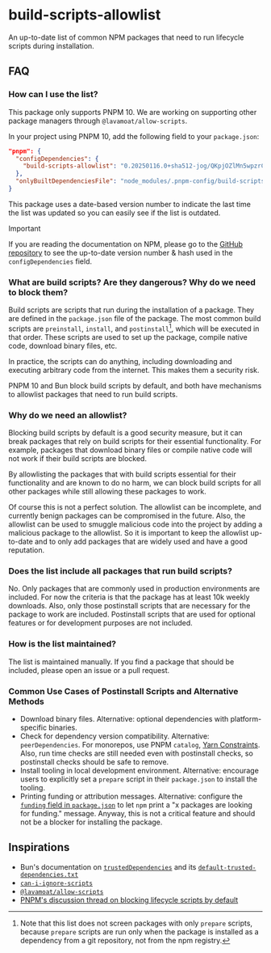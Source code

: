 # build-scripts-allowlist

An up-to-date list of common NPM packages that need to run lifecycle scripts during installation.

## FAQ

### How can I use the list?

This package only supports PNPM 10. We are working on supporting other package managers through `@lavamoat/allow-scripts`.

In your project using PNPM 10, add the following field to your `package.json`:

```json
"pnpm": {
  "configDependencies": {
    "build-scripts-allowlist": "0.20250116.0+sha512-jog/QKpjOZlMn5wpzrCLjOVkD65jigLQEX86yJdBKxUOPnFjAYlETBhILhVD6UpYFt1WVbHEy8uDYnoE5hWldg=="
  },
  "onlyBuiltDependenciesFile": "node_modules/.pnpm-config/build-scripts-allowlist/common.json"
}
```

This package uses a date-based version number to indicate the last time the list was updated so you can easily see if the list is outdated.

> [!IMPORTANT]
> If you are reading the documentation on NPM, please go to the [GitHub repository](https://github.com/haoqunjiang/build-scripts-allowlist) to see the up-to-date version number & hash used in the `configDependencies` field.

### What are build scripts? Are they dangerous? Why do we need to block them?

Build scripts are scripts that run during the installation of a package. They are defined in the `package.json` file of the package. The most common build scripts are `preinstall`, `install`, and `postinstall`[^1], which will be executed in that order. These scripts are used to set up the package, compile native code, download binary files, etc.

In practice, the scripts can do anything, including downloading and executing arbitrary code from the internet. This makes them a security risk.

PNPM 10 and Bun block build scripts by default, and both have mechanisms to allowlist packages that need to run build scripts.

### Why do we need an allowlist?

Blocking build scripts by default is a good security measure, but it can break packages that rely on build scripts for their essential functionality. For example, packages that download binary files or compile native code will not work if their build scripts are blocked.

By allowlisting the packages that with build scripts essential for their functionality and are known to do no harm, we can block build scripts for all other packages while still allowing these packages to work.

Of course this is not a perfect solution. The allowlist can be incomplete, and currently benign packages can be compromised in the future. Also, the allowlist can be used to smuggle malicious code into the project by adding a malicious package to the allowlist. So it is important to keep the allowlist up-to-date and to only add packages that are widely used and have a good reputation.

### Does the list include all packages that run build scripts?

No. Only packages that are commonly used in production environments are included. For now the criteria is that the package has at least 10k weekly downloads. Also, only those postinstall scripts that are necessary for the package to work are included. Postinstall scripts that are used for optional features or for development purposes are not included.

### How is the list maintained?

The list is maintained manually. If you find a package that should be included, please open an issue or a pull request.

### Common Use Cases of Postinstall Scripts and Alternative Methods

- Download binary files. Alternative: optional dependencies with platform-specific binaries.
- Check for dependency version compatibility. Alternative: `peerDependencies`. For monorepos, use PNPM `catalog`, [Yarn Constraints](https://yarnpkg.com/features/constraints). Also, run time checks are still needed even with postinstall checks, so postinstall checks should be safe to remove.
- Install tooling in local development environment. Alternative: encourage users to explicitly set a `prepare` script in their `package.json` to install the tooling.
- Printing funding or attribution messages. Alternative: configure the [`funding` field in `package.json`](https://docs.npmjs.com/cli/v11/configuring-npm/package-json#funding) to let `npm` print a "x packages are looking for funding." message. Anyway, this is not a critical feature and should not be a blocker for installing the package.

## Inspirations

- Bun's documentation on [`trustedDependencies`](https://bun.sh/docs/install/lifecycle#trusteddependencies) and its [`default-trusted-dependencies.txt`](https://github.com/oven-sh/bun/blob/c0e1da7280a3cd58796dd09696767e119de58ec1/src/install/default-trusted-dependencies.txt)
- [`can-i-ignore-scripts`](https://github.com/naugtur/can-i-ignore-scripts)
- [`@lavamoat/allow-scripts`](https://www.npmjs.com/package/@lavamoat/allow-scripts)
- [PNPM's discussion thread on blocking lifecycle scripts by default](https://github.com/orgs/pnpm/discussions/8918)

[^1]: Note that this list does not screen packages with only `prepare` scripts, because `prepare` scripts are run only when the package is installed as a dependency from a git repository, not from the npm registry.
